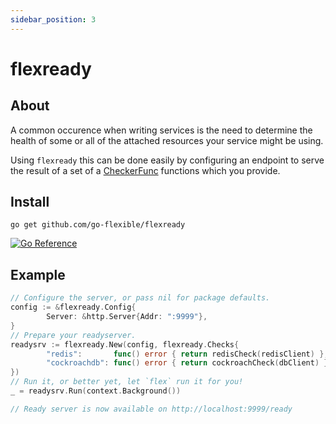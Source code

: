 ```yaml
---
sidebar_position: 3
---
```

# flexready

## About

A common occurence when writing services is the need to determine the health of some or all of the attached resources your service might be using.

Using `flexready` this can be done easily by configuring an endpoint to serve the result of a set of a [CheckerFunc](https://pkg.go.dev/github.com/go-flexible/flexready#CheckerFunc) functions which you provide.

## Install

```shell
go get github.com/go-flexible/flexready
```

[![Go Reference](https://pkg.go.dev/badge/github.com/go-flexible/flexready.svg)](https://pkg.go.dev/github.com/go-flexible/flexready)

## Example

```go
// Configure the server, or pass nil for package defaults.
config := &flexready.Config{
        Server: &http.Server{Addr: ":9999"},
}
// Prepare your readyserver.
readysrv := flexready.New(config, flexready.Checks{
        "redis":       func() error { return redisCheck(redisClient) },
        "cockroachdb": func() error { return cockroachCheck(dbClient) },
})
// Run it, or better yet, let `flex` run it for you!
_ = readysrv.Run(context.Background())

// Ready server is now available on http://localhost:9999/ready
```
